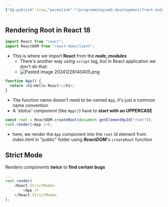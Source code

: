 ```yaml
---
{"dg-publish":true,"permalink":"/programming/web-development/front-end/react-js/001-react-fundamentals/002-components/001-render-root-component-and-strict-mode/","tags":["programming","ReactJS","javascript","components"],"created":"2024-12-28T13:59:31.141+08:00"}
---
```


## Rendering Root in React 18
```js
import React from "react";
import ReactDOM from "react-dom/client";
```
- This is where we import __React__ from the ___node_modules___
	- There's another way using `script` tag, but in React application we don't do that:
	- ![Pasted image 20241228140405.png](/img/user/Misc/attachments/Pasted%20image%2020241228140405.png)

```js
function App() {
  return <h1>Hello React!</h1>;
}
```
- The function name doesn't need to be named `App`, it's just a common name convention
- A _'status' component_ (like `App()`) have to __start with an UPPERCASE__

```js
const root = ReactDOM.createRoot(document.getElementById("root"));
root.render(<App />);
```
- here, we render the `App` component into the `root` id element from _index.html_ in "public" folder using ___ReactDOM___'s `createRoot` function

## Strict Mode
Renders _components_ ___twice___ to __find certain bugs__
```js
...
root.render(
	<React.StrictMode>
		<App />
	</React.StrictMode>
);
```

